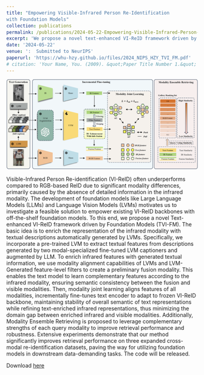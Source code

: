 ```yaml
---
title: "Empowering Visible-Infrared Person Re-Identification
with Foundation Models"
collection: publications
permalink: /publications/2024-05-22-Empowering-Visible-Infrared-Person-Re-Identification-with-Foundation-Models
excerpt: 'We propose a novel text-enhanced VI-ReID framework driven by Foundation Models (TVI-FM).'
date: '2024-05-22'
venue: ':  Submitted to NeurIPS'
paperurl: 'https://whu-hzy.github.io/files/2024_NIPS_HZY_TVI_FM.pdf'
# citation: 'Your Name, You. (2009). &quot;Paper Title Number 1.&quot; <i>Journal 1</i>. 1(1).'
---
```

<!-- <object data="../files/overview-framework.pdf" type="application/pdf" weight="700px">
    <embed src="../files/overview-framework.pdf">
        <p>This browser does not support PDFs. Please <a href="../files/overview-framework.pdf">download the PDF</a> to view.</p>
    </embed>
</object> -->
<!-- 插入图片-->
<img src="../files/overview-framework.png" alt="overview-framework"/>


Visible-Infrared Person Re-identification (VI-ReID) often underperforms compared to RGB-based ReID due to significant modality differences, primarily caused by the absence of detailed information in the infrared modality. The development of foundation models like Large Language Models (LLMs) and Language Vision Models (LVMs) motivates us to investigate a feasible solution to empower existing VI-ReID backbones with off-the-shelf foundation models. To this end, we propose a novel Text-enhanced VI-ReID framework driven by Foundation Models (TVI-FM). The basic idea is to enrich the representation of the infrared modality with textual descriptions automatically generated by LVMs. Specifically, we incorporate a pre-trained LVM to extract textual features from descriptions generated by two modal-specialized fine-tuned LVM captioners and augmented by LLM. To enrich infrared features with generated textual information, we use modality alignment capabilities of LVMs and LVM-Generated feature-level filters to create a preliminary fusion modality. This enables the text model to learn complementary features according to the infrared modality, ensuring semantic consistency between the fusion and visible modalities. Then, modality joint learning aligns features of all modalities, incrementally fine-tunes text encoder to adapt to frozen VI-ReID backbone, maintaining stability of overall semantic of text representations while refining text-enriched infrared representations, thus minimizing the domain gap between enriched infrared and visible modalities. Additionally, Modality Ensemble Retrieving is proposed to leverage complementary strengths of each query modality to improve retrieval performance and robustness. Extensive experiments demonstrate that our method significantly improves retrieval performance on three expanded cross-modal re-identification datasets, paving the way for utilizing foundation models in downstream data-demanding tasks. The code will be released.

<p class="wordwrap">Download <a href="https://whu-hzy.github.io/files/2024_NIPS_HZY_TVI_FM.pdf">here</a></p>